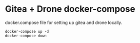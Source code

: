 # Gitea + Drone docker-compose  

docker.compose file for setting up gitea and drone locally.
  
`docker-compose up -d`  
`docker-compose down`  
